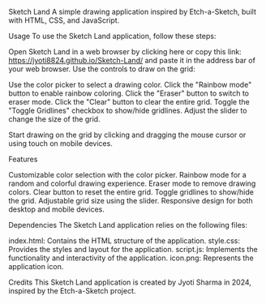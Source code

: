 Sketch Land
A simple drawing application inspired by Etch-a-Sketch, built with HTML, CSS, and JavaScript.

Usage
To use the Sketch Land application, follow these steps:

Open Sketch Land in a web browser by clicking here or copy this link: https://jyoti8824.github.io/Sketch-Land/ and paste it in the address bar of your web browser.
Use the controls to draw on the grid:

Use the color picker to select a drawing color.
Click the "Rainbow mode" button to enable rainbow coloring.
Click the "Eraser" button to switch to eraser mode.
Click the "Clear" button to clear the entire grid.
Toggle the "Toggle Gridlines" checkbox to show/hide gridlines.
Adjust the slider to change the size of the grid.


Start drawing on the grid by clicking and dragging the mouse cursor or using touch on mobile devices.

Features

Customizable color selection with the color picker.
Rainbow mode for a random and colorful drawing experience.
Eraser mode to remove drawing colors.
Clear button to reset the entire grid.
Toggle gridlines to show/hide the grid.
Adjustable grid size using the slider.
Responsive design for both desktop and mobile devices.

Dependencies
The Sketch Land application relies on the following files:

index.html: Contains the HTML structure of the application.
style.css: Provides the styles and layout for the application.
script.js: Implements the functionality and interactivity of the application.
icon.png: Represents the application icon.

Credits
This Sketch Land application is created by Jyoti Sharma in 2024, inspired by the Etch-a-Sketch project.
